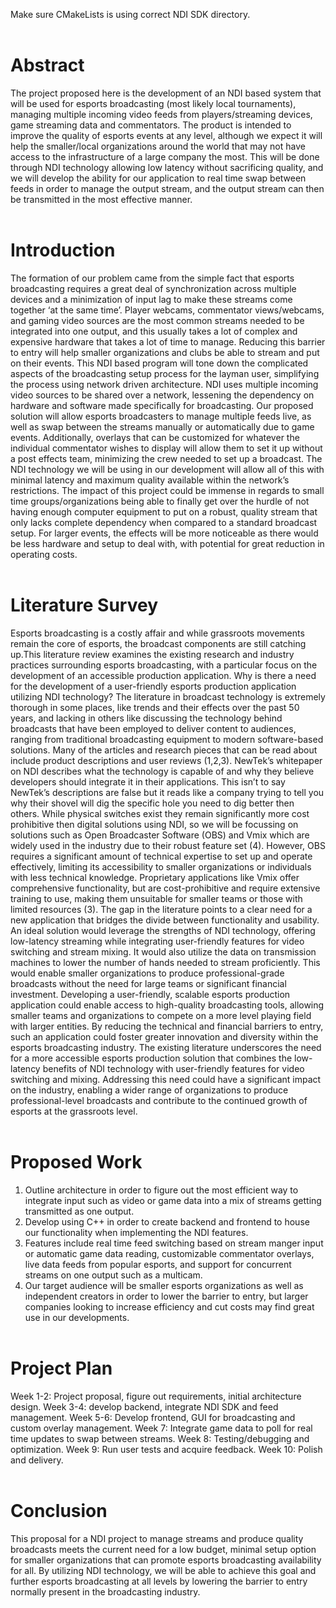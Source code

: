 Make sure CMakeLists is using correct NDI SDK directory.
<br>
<br>

# Abstract <br>
The project proposed here is the development of an NDI based system that will be used for
esports broadcasting (most likely local tournaments), managing multiple incoming video feeds
from players/streaming devices, game streaming data and commentators. The product is intended
to improve the quality of esports events at any level, although we expect it will help the
smaller/local organizations around the world that may not have access to the infrastructure of a
large company the most. This will be done through NDI technology allowing low latency
without sacrificing quality, and we will develop the ability for our application to real time swap
between feeds in order to manage the output stream, and the output stream can then be
transmitted in the most effective manner.
<br> <br>
# Introduction <br>
The formation of our problem came from the simple fact that esports broadcasting requires a
great deal of synchronization across multiple devices and a minimization of input lag to make
these streams come together ‘at the same time’. Player webcams, commentator views/webcams,
and gaming video sources are the most common streams needed to be integrated into one output,
and this usually takes a lot of complex and expensive hardware that takes a lot of time to
manage. Reducing this barrier to entry will help smaller organizations and clubs be able to
stream and put on their events. This NDI based program will tone down the complicated aspects
of the broadcasting setup process for the layman user, simplifying the process using network
driven architecture. NDI uses multiple incoming video sources to be shared over a network,
lessening the dependency on hardware and software made specifically for broadcasting.
Our proposed solution will allow esports broadcasters to manage multiple feeds live, as well as
swap between the streams manually or automatically due to game events. Additionally, overlays
that can be customized for whatever the individual commentator wishes to display will allow
them to set it up without a post effects team, minimizing the crew needed to set up a broadcast.
The NDI technology we will be using in our development will allow all of this with minimal
latency and maximum quality available within the network’s restrictions. The impact of this
project could be immense in regards to small time groups/organizations being able to finally get
over the hurdle of not having enough computer equipment to put on a robust, quality stream that
only lacks complete dependency when compared to a standard broadcast setup. For larger events,
the effects will be more noticeable as there would be less hardware and setup to deal with, with
potential for great reduction in operating costs.
<br> <br>
# Literature Survey <br>
Esports broadcasting is a costly affair and while grassroots movements remain the core of
esports, the broadcast components are still catching up.This literature review examines the
existing research and industry practices surrounding esports broadcasting, with a particular focus
on the development of an accessible production application. Why is there a need for the
development of a user-friendly esports production application utilizing NDI technology?
The literature in broadcast technology is extremely thorough in some places, like trends
and their effects over the past 50 years, and lacking in others like discussing the technology
behind broadcasts that have been employed to deliver content to audiences, ranging from
traditional broadcasting equipment to modern software-based solutions. Many of the articles and
research pieces that can be read about include product descriptions and user reviews (1,2,3).
NewTek’s whitepaper on NDI describes what the technology is capable of and why they believe
developers should integrate it in their applications. This isn’t to say NewTek’s descriptions are
false but it reads like a company trying to tell you why their shovel will dig the specific hole you
need to dig better then others.
While physical switches exist they remain significantly more cost prohibitive then digital
solutions using NDI, so we will be focussing on solutions such as Open Broadcaster Software
(OBS) and Vmix which are widely used in the industry due to their robust feature set (4).
However, OBS requires a significant amount of technical expertise to set up and operate
effectively, limiting its accessibility to smaller organizations or individuals with less technical
knowledge. Proprietary applications like Vmix offer comprehensive functionality, but are
cost-prohibitive and require extensive training to use, making them unsuitable for smaller teams
or those with limited resources (3).
The gap in the literature points to a clear need for a new application that bridges the
divide between functionality and usability. An ideal solution would leverage the strengths of NDI
technology, offering low-latency streaming while integrating user-friendly features for video
switching and stream mixing. It would also utilize the data on transmission machines to lower
the number of hands needed to stream proficiently. This would enable smaller organizations to
produce professional-grade broadcasts without the need for large teams or significant financial
investment.
Developing a user-friendly, scalable esports production application could enable access to
high-quality broadcasting tools, allowing smaller teams and organizations to compete on a more
level playing field with larger entities. By reducing the technical and financial barriers to entry,
such an application could foster greater innovation and diversity within the esports broadcasting
industry. The existing literature underscores the need for a more accessible esports production
solution that combines the low-latency benefits of NDI technology with user-friendly features for
video switching and mixing. Addressing this need could have a significant impact on the
industry, enabling a wider range of organizations to produce professional-level broadcasts and
contribute to the continued growth of esports at the grassroots level.
<br> <br>
# Proposed Work <br>
1. Outline architecture in order to figure out the most efficient way to integrate input such as
video or game data into a mix of streams getting transmitted as one output.
2. Develop using C++ in order to create backend and frontend to house our functionality
when implementing the NDI features.
3. Features include real time feed switching based on stream manger input or automatic
game data reading, customizable commentator overlays, live data feeds from popular
esports, and support for concurrent streams on one output such as a multicam.
4. Our target audience will be smaller esports organizations as well as independent creators
in order to lower the barrier to entry, but larger companies looking to increase efficiency
and cut costs may find great use in our developments.
<br> <br>
# Project Plan <br>
Week 1-2: Project proposal, figure out requirements, initial architecture design.
Week 3-4: develop backend, integrate NDI SDK and feed management.
Week 5-6: Develop frontend, GUI for broadcasting and custom overlay management.
Week 7: Integrate game data to poll for real time updates to swap between streams.
Week 8: Testing/debugging and optimization.
Week 9: Run user tests and acquire feedback.
Week 10: Polish and delivery.
<br> <br>
# Conclusion <br>
This proposal for a NDI project to manage streams and produce quality broadcasts meets the
current need for a low budget, minimal setup option for smaller organizations that can promote
esports broadcasting availability for all. By utilizing NDI technology, we will be able to achieve
this goal and further esports broadcasting at all levels by lowering the barrier to entry normally
present in the broadcasting industry.
